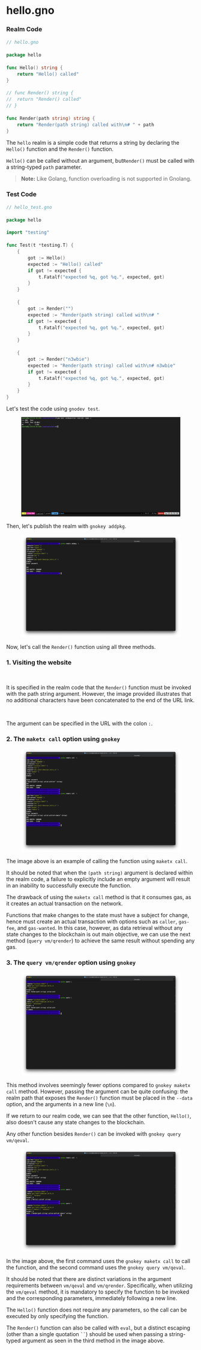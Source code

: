 # hello.gno

### **Realm Code**

```go
// hello.gno

package hello

func Hello() string {
	return "Hello() called"
}

// func Render() string {
// 	return "Render() called"
// }

func Render(path string) string {
	return "Render(path string) called with\n# " + path
}
```

The `hello` realm is a simple code that returns a string by declaring the `Hello()` function and the `Render()` function.

`Hello()` can be called without an argument, but`Render()` must be called with a string-typed `path` parameter.

> **Note:** Like Golang, function overloading is not supported in Gnolang.

### **Test Code**

```go
// hello_test.gno

package hello

import "testing"

func Test(t *testing.T) {
	{
		got := Hello()
		expected := "Hello() called"
		if got != expected {
			t.Fatalf("expected %q, got %q.", expected, got)
		}
	}

	{
		got := Render("")
		expected := "Render(path string) called with\n# "
		if got != expected {
			t.Fatalf("expected %q, got %q.", expected, got)
		}
	}

	{
		got := Render("n3wbie")
		expected := "Render(path string) called with\n# n3wbie"
		if got != expected {
			t.Fatalf("expected %q, got %q.", expected, got)
		}
	}
}
```

Let's test the code using `gnodev test`.

<figure><img src="../../../.gitbook/assets/gor_01_01_test.png" alt=""><figcaption></figcaption></figure>

Then, let's publish the realm with `gnokey addpkg`.

<figure><img src="../../../.gitbook/assets/gor_01_02_addpkg.png" alt=""><figcaption></figcaption></figure>

Now, let's call the `Render()` function using all three methods.

### **1. Visiting the website**

<figure><img src="../../../.gitbook/assets/gor_01_03_web_01.png" alt=""><figcaption></figcaption></figure>

It is specified in the realm code that the `Render()` function must be invoked with the path string argument. However, the image provided illustrates that no additional characters have been concatenated to the end of the URL link.

<figure><img src="../../../.gitbook/assets/gor_01_03_web_02.png" alt=""><figcaption></figcaption></figure>

The argument can be specified in the URL with the colon `:`.

### **2. The `maketx call` option using `gnokey`**

<figure><img src="../../../.gitbook/assets/gor_01_04_maketx.png" alt=""><figcaption></figcaption></figure>

The image above is an example of calling the function using `maketx call`.

It should be noted that when the `(path string)` argument is declared within the realm code, a failure to explicitly include an empty argument will result in an inability to successfully execute the function.

The drawback of using the `maketx call` method is that it consumes gas, as it creates an actual transaction on the network.

Functions that make changes to the state must have a subject for change, hence must create an actual transaction with options such as `caller`, `gas-fee`, and `gas-wanted`. In this case, however, as data retrieval without any state changes to the blockchain is out main objective, we can use the next method (`query vm/qrender`) to achieve the same result without spending any gas.

### **3. The `query vm/qrender` option using `gnokey`**

<figure><img src="../../../.gitbook/assets/gor_01_05_qrender.png" alt=""><figcaption></figcaption></figure>

This method involves seemingly fewer options compared to `gnokey maketx call` method. However, passing the argument can be quite confusing: the realm path that exposes the `Render()` function must be placed in the `--data` option, and the arguments in a new line (`\n`).



If we return to our realm code, we can see that the other function, `Hello()`, also doesn't cause any state changes to the blockchain.

Any other function besides `Render()` can be invoked with `gnokey query vm/qeval`.

<figure><img src="../../../.gitbook/assets/gor_01_06_qeval.png" alt=""><figcaption></figcaption></figure>

In the image above, the first command uses the `gnokey maketx call` to call the function, and the second command uses the `gnokey query vm/qeval`.

It should be noted that there are distinct variations in the argument requirements between `vm/qeval` and `vm/qrender`. Specifically, when utilizing the `vm/qeval` method, it is mandatory to specify the function to be invoked and the corresponding parameters, immediately following a new line.

The `Hello()` function does not require any parameters, so the call can be executed by only specifying the function.

The `Render()` function can also be called with `eval`, but a distinct escaping (other than a single quotation ` `` `) should be used when passing a string-typed argument as seen in the third method in the image above.
